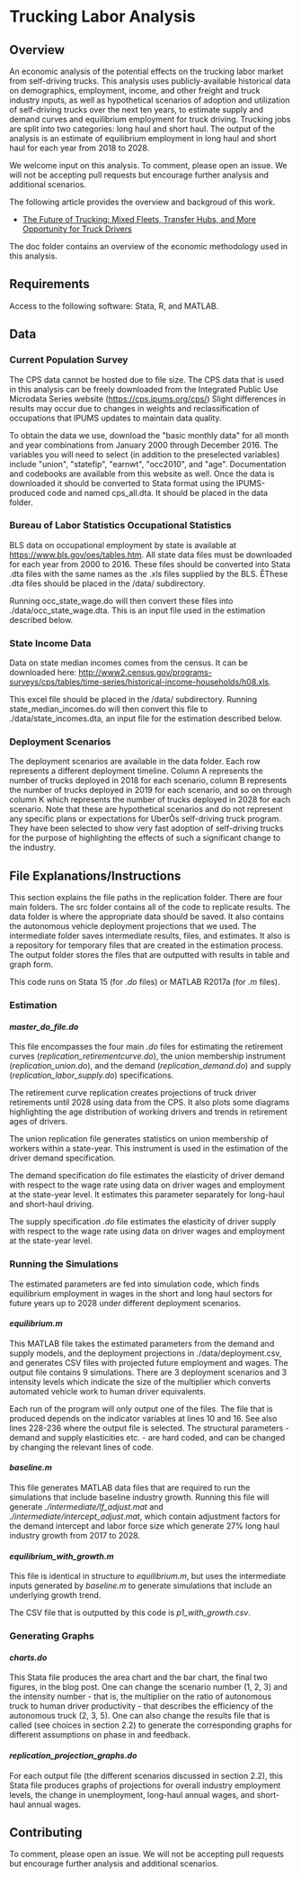 # Trucking Labor Analysis
## Overview

An economic analysis of the potential effects on the trucking labor market from self-driving trucks. This analysis uses publicly-available historical data on demographics, employment, income, and other freight and truck industry inputs, as well as hypothetical scenarios of adoption and utilization of self-driving trucks over the next ten years, to estimate supply and demand curves and equilibrium employment for truck driving. Trucking jobs are split into two categories: long haul and short haul. The output of the analysis is an estimate of equilibrium employment in long haul and short haul for each year from 2018 to 2028.

We welcome input on this analysis. To comment, please open an issue. We will not be accepting pull requests but encourage further analysis and additional scenarios.

The following article provides the overview and backgroud of this work.

* [The Future of Trucking: Mixed Fleets, Transfer Hubs, and More Opportunity for Truck Drivers](https://medium.com/@UberATG/the-future-of-trucking-b3d2ea0d2db9 )

The doc folder contains an overview of the economic methodology used in this analysis.

## Requirements

Access to the following software: Stata, R, and MATLAB.

## Data

### Current Population Survey

The CPS data cannot be hosted due to file size. The CPS data that is used in this analysis can be freely downloaded from the Integrated Public Use Microdata Series website (https://cps.ipums.org/cps/)
Slight differences in results may occur due to changes in weights and reclassification of occupations that IPUMS updates to maintain data quality.

To obtain the data we use, download the "basic monthly data" for all month and year combinations from January 2000 through December 2016. The variables you will need to select (in addition to the preselected variables) include "union", "statefip", "earnwt", "occ2010", and "age". Documentation and codebooks are available from this website as well. Once the data is downloaded it should be converted to Stata format using the IPUMS-produced code and named cps_all.dta. It should be placed in the data folder.

### Bureau of Labor Statistics Occupational Statistics

BLS data on occupational employment by state is available at https://www.bls.gov/oes/tables.htm. All state data files must be downloaded for each year from 2000 to 2016. These files should be converted into Stata .dta files with the same names as the .xls files supplied by the BLS. ÊThese .dta files should be placed in the /data/ subdirectory.

Running occ_state_wage.do will then convert these files into ./data/occ_state_wage.dta. This is an input file used in the estimation described below.

### State Income Data

Data on state median incomes comes from the census. It can be downloaded here: http://www2.census.gov/programs-surveys/cps/tables/time-series/historical-income-households/h08.xls.

This excel file should be placed in the /data/ subdirectory. Running state_median_incomes.do will then convert this file to ./data/state_incomes.dta, an input file for the estimation described below.

### Deployment Scenarios
The deployment scenarios are available in the data folder. Each row represents a different deployment timeline. Column A represents the number of trucks deployed in 2018 for each scenario, column B represents the number of trucks deployed in 2019 for each scenario, and so on through column K which represents the number of trucks deployed in 2028 for each scenario. Note that these are hypothetical scenarios and do not represent any specific plans or expectations for UberÕs self-driving truck program. They have been selected to show very fast adoption of self-driving trucks for the purpose of highlighting the effects of such a significant change to the industry.

## File Explanations/Instructions

This section explains the file paths in the replication folder. There are four main folders. The src folder contains all of the code to replicate results. The data folder is where the appropriate data should be saved. It also contains the autonomous vehicle deployment projections that we used. The intermediate folder saves intermediate results, files, and estimates. It also is a repository for temporary files that are created in the estimation process. The output folder stores the files that are outputted with results in table and graph form.

This code runs on Stata 15 (for *.do* files) or MATLAB R2017a (for *.m* files).

### Estimation

#### *master_do_file.do*
This file encompasses the four main *.do* files for estimating the retirement curves (*replication_retirementcurve.do*), the union membership instrument (*replication_union.do*), and the demand (*replication_demand.do*) and supply (*replication_labor_supply.do*) specifications.

The retirement curve replication creates projections of truck driver retirements until 2028 using data from the CPS. It also plots some diagrams highlighting the age distribution of working drivers and trends in retirement ages of drivers.

The union replication file generates statistics on union membership of workers within a state-year. This instrument is used in the estimation of the driver demand specification.

The demand specification do file estimates the elasticity of driver demand with respect to the wage rate using data on driver wages and employment at the state-year level. It estimates this parameter separately for long-haul and short-haul driving.

The supply specification *.do* file estimates the elasticity of driver supply with respect to the wage rate using data on driver wages and employment at the state-year level.

### Running the Simulations
The estimated parameters are fed into simulation code, which finds equilibrium employment in wages in the short and long haul sectors for future years up to 2028 under different deployment scenarios.

#### *equilibrium.m*

This MATLAB file takes the estimated parameters from the demand and supply models, and the deployment projections in ./data/deployment.csv, and generates CSV files with projected future employment and wages. The output file contains 9 simulations. There are 3 deployment scenarios and 3 intensity levels which indicate the size of the multiplier which converts automated vehicle work to human driver equivalents.

Each run of the program will only output one of the files. The file that is produced depends on the indicator variables at lines 10 and 16. See also lines 228-236 where the output file is selected. The structural parameters - demand and supply elasticities etc. - are hard coded, and can be changed by changing the relevant lines of code.

#### *baseline.m*

This file generates MATLAB data files that are required to run the simulations that include baseline industry growth. Running this file will generate *./intermediate/lf_adjust.mat* and *./intermediate/intercept_adjust.mat*, which contain adjustment factors for the demand intercept and labor force size which generate 27% long haul industry growth from 2017 to 2028.

#### *equilibrium_with_growth.m*

This file is identical in structure to *equilibrium.m*, but uses the intermediate inputs generated by *baseline.m* to generate simulations that include an underlying growth trend.

The CSV file that is outputted by this code is *p1_with_growth.csv*.

### Generating Graphs

#### *charts.do*

This Stata file produces the area chart and the bar chart, the final two figures, in the blog post. One can change the scenario number (1, 2, 3) and the intensity number - that is, the multiplier on the ratio of autonomous truck to human driver productivity - that describes the efficiency of the autonomous truck (2, 3, 5). One can also change the results file that is called (see choices in section 2.2) to generate the corresponding graphs for different assumptions on phase in and feedback.

#### *replication_projection_graphs.do*

For each output file (the different scenarios discussed in section 2.2), this Stata file produces graphs of projections for overall industry employment levels, the change in unemployment, long-haul annual wages, and short-haul annual wages.

## Contributing

To comment, please open an issue. We will not be accepting pull requests but encourage further analysis and additional scenarios.
